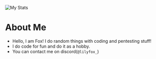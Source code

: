 ![My Stats](https://github-readme-stats.vercel.app/api?username=GangsterFox&show_icons=true&theme=dark)

# About Me
* Hello, I am Fox! I do random things with coding and pentesting stuff!
* I do code for fun and do it as a hobby.
* You can contact me on discord(`@lilyfox_`)
